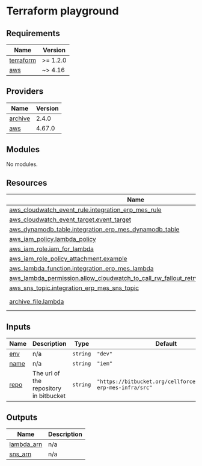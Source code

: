 # Terraform playground

<!-- BEGIN_TF_DOCS -->
## Requirements

| Name | Version |
|------|---------|
| <a name="requirement_terraform"></a> [terraform](#requirement\_terraform) | >= 1.2.0 |
| <a name="requirement_aws"></a> [aws](#requirement\_aws) | ~> 4.16 |

## Providers

| Name | Version |
|------|---------|
| <a name="provider_archive"></a> [archive](#provider\_archive) | 2.4.0 |
| <a name="provider_aws"></a> [aws](#provider\_aws) | 4.67.0 |

## Modules

No modules.

## Resources

| Name | Type |
|------|------|
| [aws_cloudwatch_event_rule.integration_erp_mes_rule](https://registry.terraform.io/providers/hashicorp/aws/latest/docs/resources/cloudwatch_event_rule) | resource |
| [aws_cloudwatch_event_target.event_target](https://registry.terraform.io/providers/hashicorp/aws/latest/docs/resources/cloudwatch_event_target) | resource |
| [aws_dynamodb_table.integration_erp_mes_dynamodb_table](https://registry.terraform.io/providers/hashicorp/aws/latest/docs/resources/dynamodb_table) | resource |
| [aws_iam_policy.lambda_policy](https://registry.terraform.io/providers/hashicorp/aws/latest/docs/resources/iam_policy) | resource |
| [aws_iam_role.iam_for_lambda](https://registry.terraform.io/providers/hashicorp/aws/latest/docs/resources/iam_role) | resource |
| [aws_iam_role_policy_attachment.example](https://registry.terraform.io/providers/hashicorp/aws/latest/docs/resources/iam_role_policy_attachment) | resource |
| [aws_lambda_function.integration_erp_mes_lambda](https://registry.terraform.io/providers/hashicorp/aws/latest/docs/resources/lambda_function) | resource |
| [aws_lambda_permission.allow_cloudwatch_to_call_rw_fallout_retry_step_deletion_lambda](https://registry.terraform.io/providers/hashicorp/aws/latest/docs/resources/lambda_permission) | resource |
| [aws_sns_topic.integration_erp_mes_sns_topic](https://registry.terraform.io/providers/hashicorp/aws/latest/docs/resources/sns_topic) | resource |
| [archive_file.lambda](https://registry.terraform.io/providers/hashicorp/archive/latest/docs/data-sources/file) | data source |

## Inputs

| Name | Description | Type | Default | Required |
|------|-------------|------|---------|:--------:|
| <a name="input_env"></a> [env](#input\_env) | n/a | `string` | `"dev"` | no |
| <a name="input_name"></a> [name](#input\_name) | n/a | `string` | `"iem"` | no |
| <a name="input_repo"></a> [repo](#input\_repo) | The url of the repository in bitbucket | `string` | `"https://bitbucket.org/cellforce/integration-erp-mes-infra/src"` | no |

## Outputs

| Name | Description |
|------|-------------|
| <a name="output_lambda_arn"></a> [lambda\_arn](#output\_lambda\_arn) | n/a |
| <a name="output_sns_arn"></a> [sns\_arn](#output\_sns\_arn) | n/a |
<!-- END_TF_DOCS -->